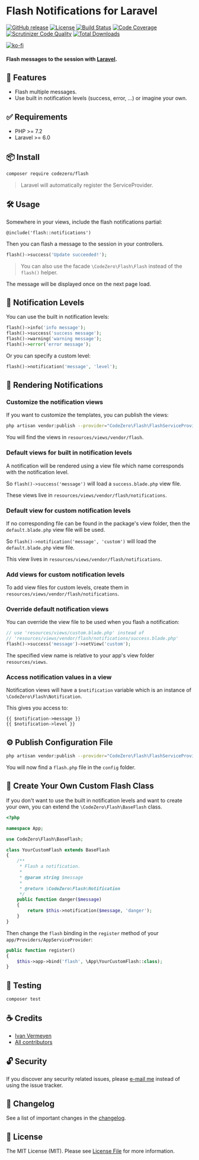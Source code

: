 # Flash Notifications for Laravel

[![GitHub release](https://img.shields.io/github/release/codezero-be/flash.svg)]()
[![License](https://img.shields.io/packagist/l/codezero/flash.svg)]()
[![Build Status](https://scrutinizer-ci.com/g/codezero-be/flash/badges/build.png?b=master)](https://scrutinizer-ci.com/g/codezero-be/flash/build-status/master)
[![Code Coverage](https://scrutinizer-ci.com/g/codezero-be/flash/badges/coverage.png?b=master)](https://scrutinizer-ci.com/g/codezero-be/flash/?branch=master)
[![Scrutinizer Code Quality](https://scrutinizer-ci.com/g/codezero-be/flash/badges/quality-score.png?b=master)](https://scrutinizer-ci.com/g/codezero-be/flash/?branch=master)
[![Total Downloads](https://img.shields.io/packagist/dt/codezero/flash.svg)](https://packagist.org/packages/codezero/flash)

[![ko-fi](https://www.ko-fi.com/img/githubbutton_sm.svg)](https://ko-fi.com/R6R3UQ8V)

#### Flash messages to the session with [Laravel](http://laravel.com/).

## 🧩 Features

- Flash multiple messages.
- Use built in notification levels (success, error, ...) or imagine your own.

## ✅ Requirements

- PHP >= 7.2
- Laravel >= 6.0

## 📦 Install

```bash
composer require codezero/flash
```

> Laravel will automatically register the ServiceProvider.

## 🛠 Usage

Somewhere in your views, include the flash notifications partial:

```blade
@include('flash::notifications')
```

Then you can flash a message to the session in your controllers.

```php
flash()->success('Update succeeded!');
```

> You can also use the facade `\CodeZero\Flash\Flash` instead of the `flash()` helper.

The message will be displayed once on the next page load.

## 🚨 Notification Levels

You can use the built in notification levels:

```php
flash()->info('info message');
flash()->success('success message');
flash()->warning('warning message');
flash()->error('error message');
```

Or you can specify a custom level:

```php
flash()->notification('message', 'level');
```

## 🔖 Rendering Notifications

### Customize the notification views

If you want to customize the templates, you can publish the views:

```bash
php artisan vendor:publish --provider="CodeZero\Flash\FlashServiceProvider" --tag="views"
```

You will find the views in `resources/views/vendor/flash`.

### Default views for built in notification levels

A notification will be rendered using a view file which name corresponds with the notification level.

So `flash()->success('message')` will load a `success.blade.php` view file.

These views live in `resources/views/vendor/flash/notifications`.

### Default view for custom notification levels

If no corresponding file can be found in the package's view folder, then the `default.blade.php` view file will be used.

So `flash()->notification('message', 'custom')` will load the `default.blade.php` view file.

This view lives in `resources/views/vendor/flash/notifications`.

### Add views for custom notification levels

To add view files for custom levels, create them in `resources/views/vendor/flash/notifications`.

### Override default notification views

You can override the view file to be used when you flash a notification:

```php
// use 'resources/views/custom.blade.php' instead of
// 'resources/views/vendor/flash/notifications/success.blade.php'
flash()->success('message')->setView('custom');
```

The specified view name is relative to your app's view folder `resources/views`.

### Access notification values in a view

Notification views will have a `$notification` variable which is an instance of `\CodeZero\Flash\Notification`.

This gives you access to:

```blade
{{ $notification->message }}
{{ $notification->level }}
```

## ⚙️ Publish Configuration File

```bash
php artisan vendor:publish --provider="CodeZero\Flash\FlashServiceProvider" --tag="config"
```

You will now find a `flash.php` file in the `config` folder.

## 🔧 Create Your Own Custom Flash Class

If you don't want to use the built in notification levels and want to create your own, you can extend the `\CodeZero\Flash\BaseFlash` class.

```php
<?php

namespace App;

use CodeZero\Flash\BaseFlash;

class YourCustomFlash extends BaseFlash
{
    /**
     * Flash a notification.
     *
     * @param string $message
     *
     * @return \CodeZero\Flash\Notification
     */
    public function danger($message)
    {
        return $this->notification($message, 'danger');
    }
}
```

Then change the `flash` binding in the `register` method of your `app/Providers/AppServiceProvider`:

```php
public function register()
{
    $this->app->bind('flash', \App\YourCustomFlash::class);
}
```

## 🚧 Testing

```bash
composer test
```

## ☕️ Credits

- [Ivan Vermeyen](https://byterider.io)
- [All contributors](../../contributors)

## 🔓 Security

If you discover any security related issues, please [e-mail me](mailto:ivan@codezero.be) instead of using the issue tracker.

## 📑 Changelog

See a list of important changes in the [changelog](CHANGELOG.md).

## 📜 License

The MIT License (MIT). Please see [License File](LICENSE.md) for more information.
